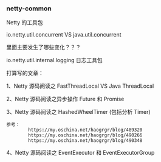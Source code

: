 ### netty-common

Netty 的工具包

io.netty.util.concurrent  VS  java.util.concurrent

里面主要发生了哪些变化？？？


io.netty.util.internal.logging      日志工具包

打算写的文章：

1、Netty 源码阅读之 FastThreadLocal VS Java ThreadLocal

2、Netty 源码阅读之异步操作 Future 和 Promise

3、Netty 源码阅读之 HashedWheelTimer (包括分析 Timer)
    
    参考：
            https://my.oschina.net/haogrgr/blog/489320
            https://my.oschina.net/haogrgr/blog/490266
            https://my.oschina.net/haogrgr/blog/490348
            
4、Netty 源码阅读之 EventExecutor 和 EventExecutorGroup